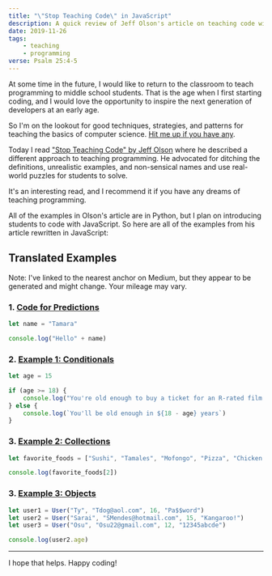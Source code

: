 ```yaml
---
title: "\"Stop Teaching Code\" in JavaScript"
description: A quick review of Jeff Olson's article on teaching code with translated examples
date: 2019-11-26
tags:
    - teaching
    - programming
verse: Psalm 25:4-5
---
```


At some time in the future, I would like to return to the classroom to teach programming to middle school students. That is the age when I first starting coding, and I would love the opportunity to inspire the next generation of developers at an early age.

So I'm on the lookout for good techniques, strategies, and patterns for teaching the basics of computer science. [Hit me up if you have any](#comment-link).

Today I read ["Stop Teaching Code" by Jeff Olson](https://blog.upperlinecode.com/stop-teaching-code-a1039983b39) where he described a different approach to teaching programming. He advocated for ditching the definitions, unrealistic examples, and non-sensical names and use real-world puzzles for students to solve.

It's an interesting read, and I recommend it if you have any dreams of teaching programming.

All of the examples in Olson's article are in Python, but I plan on introducing students to code with JavaScript. So here are all of the examples from his article rewritten in JavaScript:

## Translated Examples

Note: I've linked to the nearest anchor on Medium, but they appear to be generated and might change. Your mileage may vary.

### 1. [Code for Predictions](https://blog.upperlinecode.com/stop-teaching-code-a1039983b39#511e)
```js
let name = "Tamara"

console.log("Hello" + name)
```

### 2. [Example 1: Conditionals](https://blog.upperlinecode.com/stop-teaching-code-a1039983b39#0f1e)

```js
let age = 15

if (age >= 18) {
    console.log("You're old enough to buy a ticket for an R-rated film.")
} else {
    console.log(`You'll be old enough in ${18 - age} years`)
}
```

### 3. [Example 2: Collections](https://blog.upperlinecode.com/stop-teaching-code-a1039983b39#147c)

```js
let favorite_foods = ["Sushi", "Tamales", "Mofongo", "Pizza", "Chicken Tikka"]

console.log(favorite_foods[2])
```

### 3. [Example 3: Objects](https://blog.upperlinecode.com/stop-teaching-code-a1039983b39#d814)

```js
let user1 = User("Ty", "Tdog@aol.com", 16, "Pa$$word")
let user2 = User("Sarai", "SMendes@hotmail.com", 15, "Kangaroo!")
let user3 = User("Osu", "Osu22@gmail.com", 12, "12345abcde")

console.log(user2.age)
```

---

I hope that helps. Happy coding!
